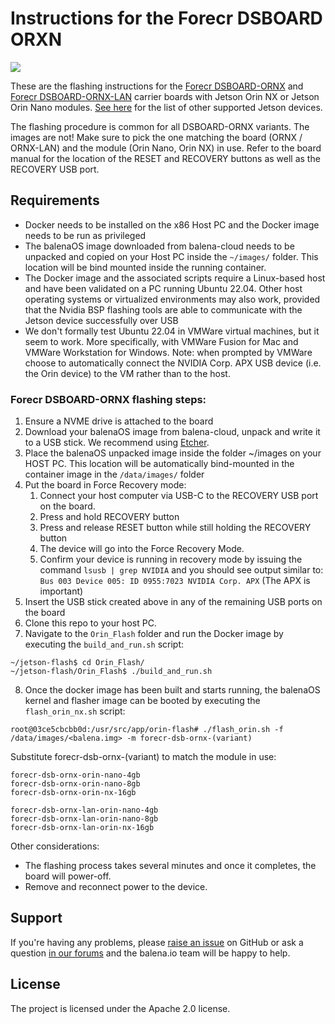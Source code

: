 # Instructions for the Forecr DSBOARD ORXN

<img src="images/forecr-dsb-ornx.jpg">

These are the flashing instructions for the [Forecr DSBOARD-ORNX](https://www.forecr.io/products/carrier-board-dsboard-ornx) and [Forecr DSBOARD-ORNX-LAN](https://www.forecr.io/products/nvidia-jetson-orin-nx-orin-nano-carrier-board-dsboard-ornx-lan) carrier boards with Jetson Orin NX or Jetson Orin Nano modules. [See here](../README.md#instructions) for the list of other supported Jetson devices.

The flashing procedure is common for all DSBOARD-ORNX variants. The images are not! Make sure to pick the one matching the board (ORNX / ORNX-LAN) and the module (Orin Nano, Orin NX) in use. Refer to the board manual for the location of the RESET and RECOVERY buttons as well as the RECOVERY USB port.

## Requirements
- Docker needs to be installed on the x86 Host PC and the Docker image needs to be run as privileged
- The balenaOS image downloaded from balena-cloud needs to be unpacked and copied on your Host PC inside the `~/images/` folder. This location will be bind mounted inside the running container.
- The Docker image and the associated scripts require a Linux-based host and have been validated on a PC running Ubuntu 22.04. Other host operating systems or virtualized environments may also work, provided that the Nvidia BSP flashing tools are able to communicate with the Jetson device successfully over USB
- We don't formally test Ubuntu 22.04 in VMWare virtual machines, but it seem to work. More specifically, with VMWare Fusion for Mac and VMWare Workstation for Windows. Note: when prompted by VMWare choose to automatically connect the NVIDIA Corp. APX USB device (i.e. the Orin device) to the VM rather than to the host.

### Forecr DSBOARD-ORNX flashing steps:

1. Ensure a NVME drive is attached to the board
2. Download your balenaOS image from balena-cloud, unpack and write it to a USB stick. We recommend using <a href="https://www.balena.io/etcher">Etcher</a>.
3. Place the balenaOS unpacked image inside the folder ~/images on your HOST PC. This location will be automatically bind-mounted in the container image in the `/data/images/` folder
4. Put the board in Force Recovery mode:
   1. Connect your host computer via USB-C to the RECOVERY USB port on the board.
   1. Press and hold RECOVERY button
   2. Press and release RESET button while still holding the RECOVERY button
   5. The device will go into the Force Recovery Mode.
   6. Confirm your device is running in recovery mode by issuing the command `lsusb | grep NVIDIA` and you should see output similar to: `Bus 003 Device 005: ID 0955:7023 NVIDIA Corp. APX` (The APX is important)
5. Insert the USB stick created above in any of the remaining USB ports on the board
6. Clone this repo to your host PC.
7. Navigate to the `Orin_Flash` folder and run the Docker image by executing the `build_and_run.sh` script:
```
~/jetson-flash$ cd Orin_Flash/
~/jetson-flash/Orin_Flash$ ./build_and_run.sh
```
8. Once the docker image has been built and starts running, the balenaOS kernel and flasher image can be booted by executing the `flash_orin_nx.sh` script:
```
root@03ce5cbcbb0d:/usr/src/app/orin-flash# ./flash_orin.sh -f /data/images/<balena.img> -m forecr-dsb-ornx-(variant)
```
Substitute forecr-dsb-ornx-(variant) to match the module in use:

    forecr-dsb-ornx-orin-nano-4gb
    forecr-dsb-ornx-orin-nano-8gb
    forecr-dsb-ornx-orin-nx-16gb

    forecr-dsb-ornx-lan-orin-nano-4gb
    forecr-dsb-ornx-lan-orin-nano-8gb
    forecr-dsb-ornx-lan-orin-nx-16gb

Other considerations:
- The flashing process takes several minutes and once it completes, the board will power-off. 
- Remove and reconnect power to the device.

## Support

If you're having any problems, please [raise an issue](https://github.com/balena-os/jetson-flash/issues/new) on GitHub or ask a question [in our forums](https://forums.balena.io/c/share-questions-or-issues-about-balena-jetson-flash-which-is-a-tool-that-allows-users-to-flash-balenaos-on-nvidia-jetson-devices/95) and the balena.io team will be happy to help.


License
-------

The project is licensed under the Apache 2.0 license.
